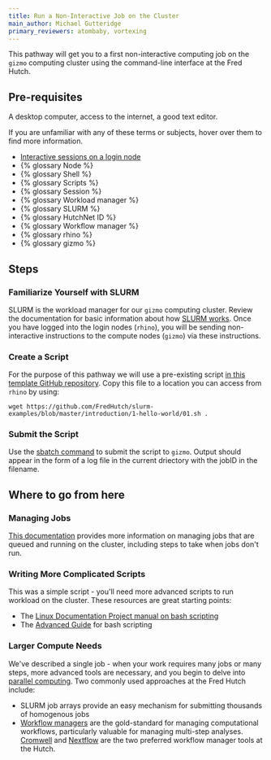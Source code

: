 ```yaml
---
title: Run a Non-Interactive Job on the Cluster
main_author: Michael Gutteridge
primary_reviewers: atombaby, vortexing
---
```


This pathway will get you to a first non-interactive computing job on the `gizmo` computing cluster using the command-line interface at the Fred Hutch.

## Pre-requisites

A desktop computer, access to the internet, a good text editor.

If you are unfamiliar with any of these terms or subjects, hover over them to find more information.

 - [Interactive sessions on a login node](/pathways/path-interactive)
 - {% glossary Node %}
 - {% glossary Shell %}
 - {% glossary Scripts %}
 - {% glossary Session %}
 - {% glossary Workload manager %}
 - {% glossary SLURM %}
 - {% glossary HutchNet ID %}
 - {% glossary Workflow manager %}
 - {% glossary rhino %}
 - {% glossary gizmo %}

## Steps

### Familiarize Yourself with SLURM
SLURM is the workload manager for our `gizmo` computing cluster.  Review the documentation for basic information about how [SLURM works](/scicomputing/compute_jobs/#basic-slurm-terminology).  Once you have logged into the login nodes (`rhino`), you will be sending non-interactive instructions to the compute nodes (`gizmo`) via these instructions.

### Create a Script

For the purpose of this pathway we will use a pre-existing script [in this template GitHub repository](https://github.com/FredHutch/slurm-examples/blob/master/introduction/1-hello-world/01.sh). Copy this file to a location you can access from `rhino` by using:
```
wget https://github.com/FredHutch/slurm-examples/blob/master/introduction/1-hello-world/01.sh .
```

### Submit the Script

Use the [sbatch command](/scicomputing/compute_jobs/#submitting-jobs) to submit the script to `gizmo`.  Output should appear in the form of a log file in the current driectory with the jobID in the filename.

## Where to go from here

### Managing Jobs

[This documentation](/scicomputing/compute_jobs/#managing-jobs) provides more information on managing jobs that are queued and running on the cluster, including steps to take when jobs don't run.

### Writing More Complicated Scripts

This was a simple script - you'll need more advanced scripts to run workload on the cluster. These resources are great starting points:

 - The [Linux Documentation Project manual on bash scripting](https://tldp.org/LDP/Bash-Beginners-Guide/html/index.html)
 - The [Advanced Guide](https://tldp.org/LDP/abs/html/index.html) for bash scripting

### Larger Compute Needs

We've described a single job - when your work requires many jobs or many steps, more advanced tools are necessary, and you begin to delve into [parallel computing](/scicomputing/compute_parallel/).  Two commonly used approaches at the Fred Hutch include:

 - SLURM job arrays provide an easy mechanism for submitting thousands of homogenous jobs
 - [Workflow managers](/scicomputing/compute_parallel/#workflow-managers) are the gold-standard for managing computational workflows, particularly valuable for managing multi-step analyses.  [Cromwell](/compdemos/Cromwell/) and [Nextflow](/compdemos/nextflow/) are the two preferred workflow manager tools at the Hutch.
